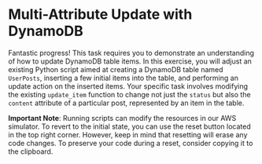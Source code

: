 # Multi-Attribute Update with DynamoDB

Fantastic progress! This task requires you to demonstrate an understanding of how to update DynamoDB table items. In this exercise, you will adjust an existing Python script aimed at creating a DynamoDB table named `UserPosts`, inserting a few initial items into the table, and performing an update action on the inserted items. Your specific task involves modifying the existing `update_item` function to change not just the `status` but also the `content` attribute of a particular post, represented by an item in the table.

**Important Note**: Running scripts can modify the resources in our AWS simulator. To revert to the initial state, you can use the reset button located in the top right corner. However, keep in mind that resetting will erase any code changes. To preserve your code during a reset, consider copying it to the clipboard.